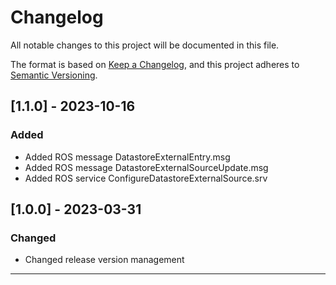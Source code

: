 # Changelog
All notable changes to this project will be documented in this file.

The format is based on [Keep a Changelog](https://keepachangelog.com/en/1.0.0/),
and this project adheres to [Semantic Versioning](https://semver.org/spec/v2.0.0.html).

## [1.1.0] - 2023-10-16

### Added

- Added ROS message DatastoreExternalEntry.msg
- Added ROS message DatastoreExternalSourceUpdate.msg
- Added ROS service ConfigureDatastoreExternalSource.srv

## [1.0.0] - 2023-03-31

### Changed

- Changed release version management

***
